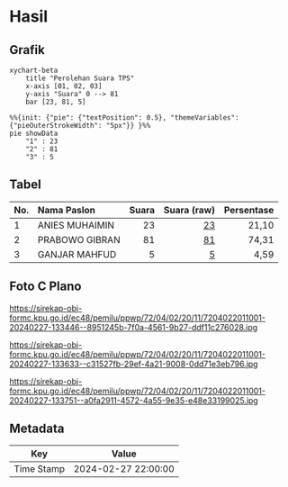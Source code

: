 # Hasil

## Grafik

```mermaid
xychart-beta
    title "Perolehan Suara TPS"
    x-axis [01, 02, 03]
    y-axis "Suara" 0 --> 81
    bar [23, 81, 5]
```

```mermaid
%%{init: {"pie": {"textPosition": 0.5}, "themeVariables": {"pieOuterStrokeWidth": "5px"}} }%%
pie showData
    "1" : 23
    "2" : 81
    "3" : 5
```

## Tabel

| No. | Nama Paslon    | Suara | Suara (raw) | Persentase |
|:--- |:-------------- | -----:| -----------:| ----------:|
| 1   | ANIES MUHAIMIN | 23    | [23][p-1]   | 21,10      |
| 2   | PRABOWO GIBRAN | 81    | [81][p-2]   | 74,31      |
| 3   | GANJAR MAHFUD  | 5     | [5][p-3]    | 4,59       |


[p-1]: https://github.com/gigit-pemilu/pemilu-2024-72-sulawesi-tengah/blob/main/pilpres/hitung-suara/sub/72-sulawesi-tengah/sub/04-toli-toli/sub/02-dampal-utara/sub/2011-balaroa/sub/001-tps/sub/paslon-1.txt
[p-2]: https://github.com/gigit-pemilu/pemilu-2024-72-sulawesi-tengah/blob/main/pilpres/hitung-suara/sub/72-sulawesi-tengah/sub/04-toli-toli/sub/02-dampal-utara/sub/2011-balaroa/sub/001-tps/sub/paslon-2.txt
[p-3]: https://github.com/gigit-pemilu/pemilu-2024-72-sulawesi-tengah/blob/main/pilpres/hitung-suara/sub/72-sulawesi-tengah/sub/04-toli-toli/sub/02-dampal-utara/sub/2011-balaroa/sub/001-tps/sub/paslon-3.txt

## Foto C Plano

https://sirekap-obj-formc.kpu.go.id/ec48/pemilu/ppwp/72/04/02/20/11/7204022011001-20240227-133446--8951245b-7f0a-4561-9b27-ddf11c276028.jpg

https://sirekap-obj-formc.kpu.go.id/ec48/pemilu/ppwp/72/04/02/20/11/7204022011001-20240227-133633--c31527fb-29ef-4a21-9008-0dd71e3eb796.jpg

https://sirekap-obj-formc.kpu.go.id/ec48/pemilu/ppwp/72/04/02/20/11/7204022011001-20240227-133751--a0fa2911-4572-4a55-9e35-e48e33199025.jpg


## Metadata

| Key        | Value               |
| ---------- | ------------------- |
| Time Stamp | 2024-02-27 22:00:00 |




